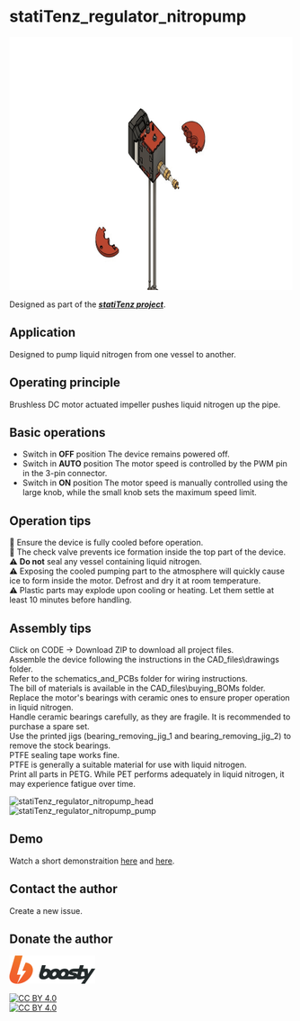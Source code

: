 # statiTenz_regulator_nitropump

<img src="promo\showcase_assembly.gif" alt="showcase_assembly" width="800" height="450">  

Designed as part of the [**_statiTenz project_**](https://github.com/topics/statitenz).

## Application

Designed to pump liquid nitrogen from one vessel to another.

## Operating principle

Brushless DC motor actuated impeller pushes liquid nitrogen up the pipe.

## Basic operations

- Switch in **OFF** position
  The device remains powered off.
- Switch in **AUTO** position
  The motor speed is controlled by the PWM pin in the 3-pin connector.
- Switch in **ON** position
  The motor speed is manually controlled using the large knob, while the small knob sets the maximum speed limit.

## Operation tips

📝 Ensure the device is fully cooled before operation.  
📝 The check valve prevents ice formation inside the top part of the device.  
⚠️ **Do not** seal any vessel containing liquid nitrogen.  
⚠️ Exposing the cooled pumping part to the atmosphere will quickly cause ice to form inside the motor. Defrost and dry it at room temperature.  
⚠️ Plastic parts may explode upon cooling or heating. Let them settle at least 10 minutes before handling.  

## Assembly tips

Click on CODE -> Download ZIP to download all project files.  
Assemble the device following the instructions in the CAD_files\drawings folder.  
Refer to the schematics_and_PCBs folder for wiring instructions.  
The bill of materials is available in the CAD_files\buying_BOMs folder.  
Replace the motor's bearings with ceramic ones to ensure proper operation in liquid nitrogen.  
Handle ceramic bearings carefully, as they are fragile. It is recommended to purchase a spare set.  
Use the printed jigs (bearing_removing_jig_1 and bearing_removing_jig_2) to remove the stock bearings.  
PTFE sealing tape works fine.  
PTFE is generally a suitable material for use with liquid nitrogen.  
Print all parts in PETG. While PET performs adequately in liquid nitrogen, it may experience fatigue over time.  

<img src="promo\statiTenz_regulator_nitropump_head.gif" alt="statiTenz_regulator_nitropump_head" width="800" height="450">  

<img src="promo\statiTenz_regulator_nitropump_pump.gif" alt="statiTenz_regulator_nitropump_pump" width="800" height="450">  

## Demo

Watch a short demonstraition [here](https://youtu.be/WFPVAQTfw5o) and [here](https://youtu.be/W20JA836Wec).

## Contact the author

Create a new issue.  

## Donate the author

[![donate][boosty-image]][boosty-link]  

[boosty-link]: https://boosty.to/rustywraith/donate
[boosty-image]: promo/boosty.png


[![CC BY 4.0][cc-by-shield]][cc-by]  
[![CC BY 4.0][cc-by-image]][cc-by]  

[cc-by]: http://creativecommons.org/licenses/by/4.0/
[cc-by-image]: https://i.creativecommons.org/l/by/4.0/88x31.png
[cc-by-shield]: https://img.shields.io/badge/License-CC%20BY%204.0-lightgrey.svg
